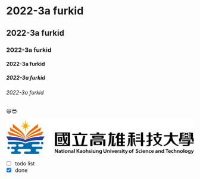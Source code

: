 # 2022-3a furkid
## 2022-3a furkid
### 2022-3a furkid
#### 2022-3a furkid
##### 2022-3a furkid
###### 2022-3a furkid

😃😎

![nkust](nkust.png "nkust")

- [ ] todo list
- [x] done

